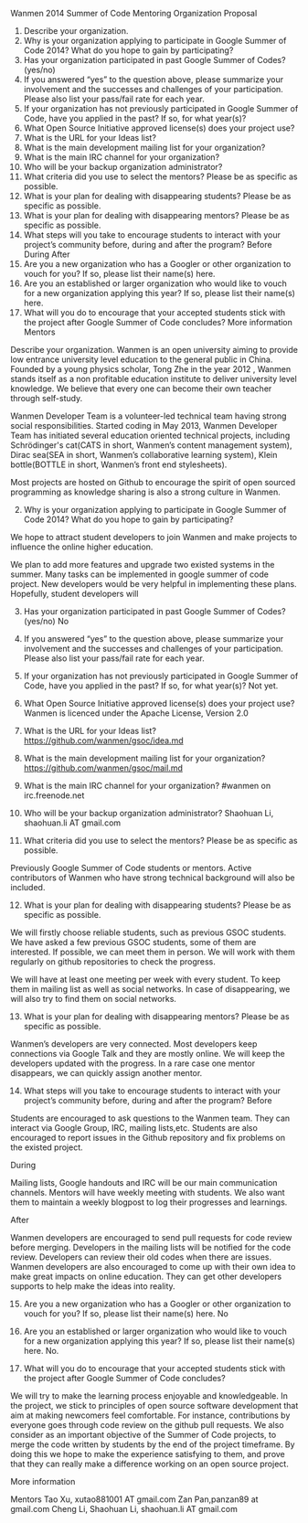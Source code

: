 Wanmen 2014 Summer of Code Mentoring Organization Proposal

1. Describe your organization.
2. Why is your organization applying to participate in Google Summer of Code 2014? What do you hope to gain by participating?
3. Has your organization participated in past Google Summer of Codes? (yes/no)
4. If you answered “yes” to the question above, please summarize your involvement and the successes and challenges of your participation. Please also list your pass/fail rate for each year.
5. If your organization has not previously participated in Google Summer of Code, have you applied in the past? If so, for what year(s)?
6. What Open Source Initiative approved license(s) does your project use?
7. What is the URL for your Ideas list?
8. What is the main development mailing list for your organization?
9. What is the main IRC channel for your organization?
10. Who will be your backup organization administrator?
11. What criteria did you use to select the mentors? Please be as specific as possible.
12. What is your plan for dealing with disappearing students? Please be as specific as possible.
13. What is your plan for dealing with disappearing mentors? Please be as specific as possible.
14. What steps will you take to encourage students to interact with your project’s community before, during and after the program?
Before
During
After
15. Are you a new organization who has a Googler or other organization to vouch for you? If so, please list their name(s) here.
16. Are you an established or larger organization who would like to vouch for a new organization applying this year? If so, please list their name(s) here.
17. What will you do to encourage that your accepted students stick with the project after Google Summer of Code concludes?
More information
Mentors


Describe your organization.
Wanmen is an open university aiming to provide low entrance university level education to the general public in China. Founded by a young physics scholar, Tong Zhe in the year 2012 , Wanmen stands itself as a non profitable education institute to deliver university level knowledge. We believe that every one can become their own teacher through self-study.

Wanmen Developer Team is a volunteer-led technical team having strong social responsibilities. Started coding in May 2013, Wanmen Developer Team has initiated several education oriented technical projects, including Schrödinger's cat(CATS in short, Wanmen’s content management system), Dirac sea(SEA in short, Wanmen’s collaborative learning system), Klein bottle(BOTTLE in short, Wanmen’s front end stylesheets).

Most projects are hosted on Github to encourage the spirit of open sourced programming as knowledge sharing is also a strong culture in Wanmen.


2. Why is your organization applying to participate in Google Summer of Code 2014? What do you hope to gain by participating?

We hope to attract student developers to join Wanmen and make projects to influence the online higher education.

We plan to add more features and upgrade two existed systems in the summer. Many tasks can be implemented in google summer of code project. New developers would be very helpful in implementing these plans. Hopefully, student developers will 


3. Has your organization participated in past Google Summer of Codes? (yes/no)
No

4. If you answered “yes” to the question above, please summarize your involvement and the successes and challenges of your participation. Please also list your pass/fail rate for each year.

5. If your organization has not previously participated in Google Summer of Code, have you applied in the past? If so, for what year(s)?
Not yet.

6. What Open Source Initiative approved license(s) does your project use?
Wanmen is licenced under the Apache License, Version 2.0

7. What is the URL for your Ideas list?
https://github.com/wanmen/gsoc/idea.md

8. What is the main development mailing list for your organization?
https://github.com/wanmen/gsoc/mail.md

9. What is the main IRC channel for your organization?
#wanmen on irc.freenode.net

10. Who will be your backup organization administrator?
Shaohuan Li, shaohuan.li AT gmail.com

11. What criteria did you use to select the mentors? Please be as specific as possible.

Previously Google Summer of Code students or mentors. Active contributors of Wanmen who have strong technical background will also be included.

12. What is your plan for dealing with disappearing students? Please be as specific as possible.

We will firstly choose reliable students, such as previous GSOC students. We have asked a few previous GSOC students, some of them are interested. If possible, we can meet them in person. We will work with them regularly on github repositories to check the progress. 

We will have at least one meeting per week with every student. To keep them in mailing list as well as social networks. In case of disappearing, we will also try to find them on social networks.

13. What is your plan for dealing with disappearing mentors? Please be as specific as possible.

Wanmen’s developers are very connected. Most developers keep connections via Google Talk and they are mostly online. We will keep the developers updated with the progress. In a rare case one mentor disappears, we can quickly assign another mentor.

14. What steps will you take to encourage students to interact with your project’s community before, during and after the program?
Before

Students are encouraged to ask questions to the Wanmen team. They can interact via Google Group, IRC, mailing lists,etc. Students are also encouraged to report issues in the Github repository and fix problems on the existed project.

During

Mailing lists, Google handouts and IRC will be our main communication channels. Mentors will have weekly meeting with students. We also want them to maintain a weekly blogpost to log their progresses and learnings.

After

Wanmen developers are encouraged to send pull requests for code review before merging. Developers in the mailing lists will be notified for the code review. Developers can review their old codes when there are issues. Wanmen developers are also encouraged to come up with their own idea to make great impacts on online education. They can get other developers supports to help make the ideas into reality.

15. Are you a new organization who has a Googler or other organization to vouch for you? If so, please list their name(s) here.
No

16. Are you an established or larger organization who would like to vouch for a new organization applying this year? If so, please list their name(s) here.
No.

17. What will you do to encourage that your accepted students stick with the project after Google Summer of Code concludes?

We will try to make the learning process enjoyable and knowledgeable. In the project, we stick to principles of open source software development that aim at making newcomers feel comfortable. For instance, contributions by everyone goes through code review on the github pull requests. We also consider as an important objective of the Summer of Code projects, to merge the code written by students by the end of the project timeframe. By doing this we hope to make the experience satisfying to them, and prove that they can really make a difference working on an open source project.

More information

Mentors
Tao Xu, xutao881001 AT gmail.com
Zan Pan,panzan89 at gmail.com
Cheng Li,
Shaohuan Li, shaohuan.li AT gmail.com
